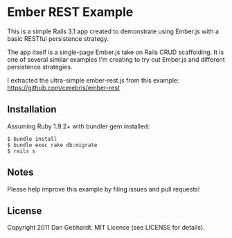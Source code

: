 # Ember REST Example

This is a simple Rails 3.1 app created to demonstrate using Ember.js with a basic RESTful persistence strategy.

The app itself is a single-page Ember.js take on Rails CRUD scaffolding. It is one of several similar examples I'm creating
to try out Ember.js and different persistence strategies.

I extracted the ultra-simple ember-rest.js from this example:
https://github.com/cerebris/ember-rest

## Installation

Assuming Ruby 1.9.2+ with bundler gem installed:

    $ bundle install
    $ bundle exec rake db:migrate
    $ rails s

## Notes

Please help improve this example by filing issues and pull requests!

## License

Copyright 2011 Dan Gebhardt. MIT License (see LICENSE for details).

